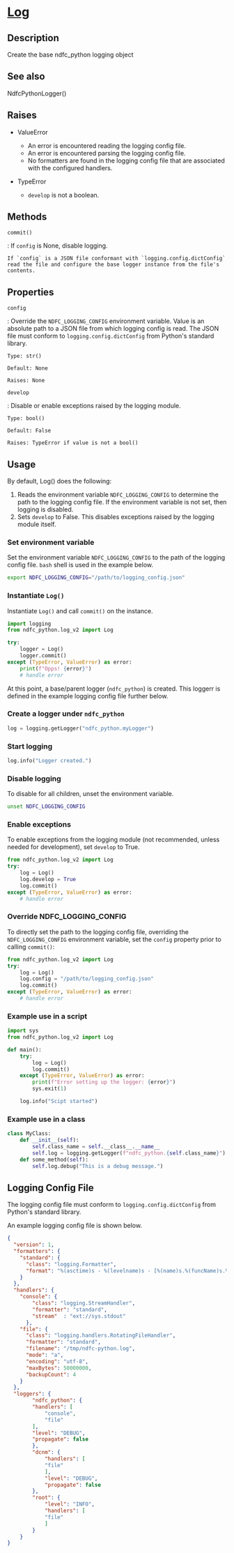# [Log]

## Description
Create the base ndfc_python logging object

[Log]: https://github.com/allenrobel/ndfc-python/blob/main/lib/ndfc_python/log_v2.py

## See also

NdfcPythonLogger()

## Raises

- ValueError

    * An error is encountered reading the logging config file.
    * An error is encountered parsing the logging config file.
    * No formatters are found in the logging config file that are associated with the configured handlers.
- TypeError

    * `develop` is not a boolean.

## Methods

`commit()`

:   If `config` is None, disable logging.

    If `config` is a JSON file conformant with `logging.config.dictConfig`
    read the file and configure the base logger instance from the file's contents.

## Properties

`config`

:   Override the `NDFC_LOGGING_CONFIG` environment variable.  Value is an absolute
    path to a JSON file from which logging config is read.  The JSON file must
    conform to `logging.config.dictConfig` from Python's standard library.

    Type: str()

    Default: None

    Raises: None

`develop`

:   Disable or enable exceptions raised by the logging module.

    Type: bool()

    Default: False

    Raises: TypeError if value is not a bool()

## Usage

By default, Log() does the following:

1. Reads the environment variable ``NDFC_LOGGING_CONFIG`` to determine the path
   to the logging config file.  If the environment variable is not set, then
   logging is disabled.
2. Sets ``develop`` to False.  This disables exceptions raised by the logging
   module itself.

### Set environment variable

Set the environment variable `NDFC_LOGGING_CONFIG` to the path of the logging config file.  `bash` shell is used in the example below.

``` bash title="set NDFC_LOGGING_CONFIG"
export NDFC_LOGGING_CONFIG="/path/to/logging_config.json"
```

### Instantiate `Log()`

Instantiate `Log()` and call `commit()` on the instance.

``` py title="instantiate Log()"
import logging
from ndfc_python.log_v2 import Log

try:
    logger = Log()
    logger.commit()
except (TypeError, ValueError) as error:
    print(f"Opps! {error}")
    # handle error
```

At this point, a base/parent logger (`ndfc_python`) is created.  This loggerr is defined in the example logging config file further below.

### Create a logger under `ndfc_python`

``` py title="Create log instance"
log = logging.getLogger("ndfc_python.myLogger")
```

### Start logging

``` py title="Start logging"
log.info("Logger created.")
```

### Disable logging

To disable for all children, unset the environment variable.

```bash
unset NDFC_LOGGING_CONFIG
```

### Enable exceptions

To enable exceptions from the logging module (not recommended, unless needed for development), set ``develop`` to True.

``` py title="set log.develop"
from ndfc_python.log_v2 import Log
try:
    log = Log()
    log.develop = True
    log.commit()
except (TypeError, ValueError) as error:
    # handle error
```

### Override NDFC_LOGGING_CONFIG

To directly set the path to the logging config file, overriding the `NDFC_LOGGING_CONFIG` environment variable, set the `config` property prior to calling `commit()`:

``` py title="Override NDFC_LOGGING_CONFIG"
from ndfc_python.log_v2 import Log
try:
    log = Log()
    log.config = "/path/to/logging_config.json"
    log.commit()
except (TypeError, ValueError) as error:
    # handle error
```

### Example use in a script

``` py
import sys
from ndfc_python.log_v2 import Log

def main():
    try:
        log = Log()
        log.commit()
    except (TypeError, ValueError) as error:
        print(f"Error setting up the logger: {error}")
        sys.exit(1)

    log.info("Scipt started")
```

### Example use in a class

```py title="Example use in a class"
class MyClass:
    def __init__(self):
        self.class_name = self.__class__.__name__
        self.log = logging.getLogger(f"ndfc_python.{self.class_name}")
    def some_method(self):
        self.log.debug("This is a debug message.")
```

## Logging Config File

The logging config file must conform to ``logging.config.dictConfig``
from Python's standard library.

An example logging config file is shown below.

``` json title="$HOME/repos/ndfc-python/lib/ndfc_python/logging_config.json"
{
  "version": 1,
  "formatters": {
    "standard": {
      "class": "logging.Formatter",
      "format": "%(asctime)s - %(levelname)s - [%(name)s.%(funcName)s.%(lineno)d] %(message)s"
    }
  },
  "handlers": {
    "console": {
        "class": "logging.StreamHandler",
        "formatter": "standard",
        "stream"  : "ext://sys.stdout"
      },
    "file": {
      "class": "logging.handlers.RotatingFileHandler",
      "formatter": "standard",
      "filename": "/tmp/ndfc-python.log",
      "mode": "a",
      "encoding": "utf-8",
      "maxBytes": 50000000,
      "backupCount": 4
    }
  },
  "loggers": {
        "ndfc_python": {
        "handlers": [
            "console",
            "file"
        ],
        "level": "DEBUG",
        "propagate": false
        },
        "dcnm": {
            "handlers": [
            "file"
            ],
            "level": "DEBUG",
            "propagate": false
        },
        "root": {
            "level": "INFO",
            "handlers": [
            "file"
            ]
        }
    }
}
```
